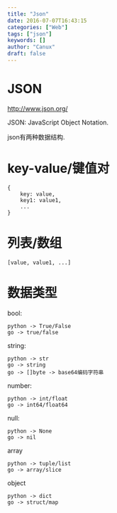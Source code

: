 ```yaml
---
title: "Json"
date: 2016-07-07T16:43:15
categories: ["Web"]
tags: ["json"]
keywords: []
author: "Canux"
draft: false
---
```


# JSON

<http://www.json.org/>

JSON: JavaScript Object Notation.

json有两种数据结构.

# key-value/键值对

    {
        key: value,
        key1: value1,
        ...
    }

# 列表/数组

    [value, value1, ...]

# 数据类型

bool:

    python -> True/False
    go -> true/false

string:

    python -> str
    go -> string
    go -> []byte -> base64编码字符串

number:

    python -> int/float
    go -> int64/float64

null:

    python -> None
    go -> nil

array

    python -> tuple/list
    go -> array/slice

object

    python -> dict
    go -> struct/map
